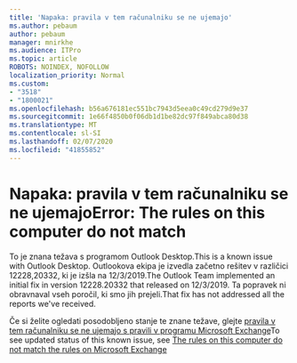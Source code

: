 ```yaml
---
title: 'Napaka: pravila v tem računalniku se ne ujemajo'
ms.author: pebaum
author: pebaum
manager: mnirkhe
ms.audience: ITPro
ms.topic: article
ROBOTS: NOINDEX, NOFOLLOW
localization_priority: Normal
ms.custom:
- "3518"
- "1800021"
ms.openlocfilehash: b56a676181ec551bc7943d5eea0c49cd279d9e37
ms.sourcegitcommit: 1e66f4850b0f06db1d1be82dc97f849abca80d38
ms.translationtype: MT
ms.contentlocale: sl-SI
ms.lasthandoff: 02/07/2020
ms.locfileid: "41855852"
---
```

# <a name="error-the-rules-on-this-computer-do-not-match"></a><span data-ttu-id="bc9da-102">Napaka: pravila v tem računalniku se ne ujemajo</span><span class="sxs-lookup"><span data-stu-id="bc9da-102">Error: The rules on this computer do not match</span></span>

<span data-ttu-id="bc9da-103">To je znana težava s programom Outlook Desktop.</span><span class="sxs-lookup"><span data-stu-id="bc9da-103">This is a known issue with Outlook Desktop.</span></span> <span data-ttu-id="bc9da-104">Outlookova ekipa je izvedla začetno rešitev v različici 12228,20332, ki je izšla na 12/3/2019.</span><span class="sxs-lookup"><span data-stu-id="bc9da-104">The Outlook Team implemented an initial fix in version 12228.20332 that released on 12/3/2019.</span></span> <span data-ttu-id="bc9da-105">Ta popravek ni obravnaval vseh poročil, ki smo jih prejeli.</span><span class="sxs-lookup"><span data-stu-id="bc9da-105">That fix has not addressed all the reports we've received.</span></span>

<span data-ttu-id="bc9da-106">Če si želite ogledati posodobljeno stanje te znane težave, glejte [pravila v tem računalniku se ne ujemajo s pravili v programu Microsoft Exchange](https://support.office.com/article/d032e037-b224-429e-b325-633afde9b5f0)</span><span class="sxs-lookup"><span data-stu-id="bc9da-106">To see updated status of this known issue, see [The rules on this computer do not match the rules on Microsoft Exchange](https://support.office.com/article/d032e037-b224-429e-b325-633afde9b5f0)</span></span>